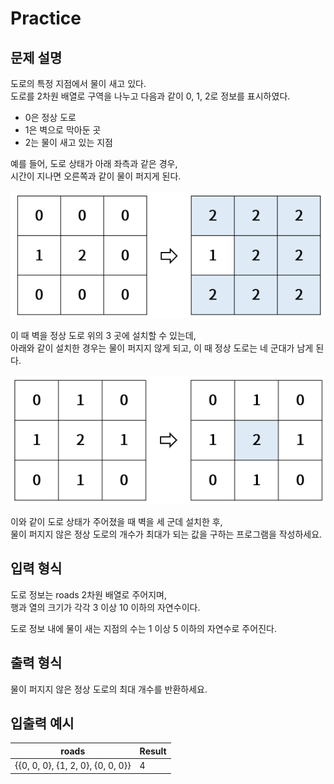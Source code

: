 Practice
===

문제 설명
---

도로의 특정 지점에서 물이 새고 있다.  
도로를 2차원 배열로 구역을 나누고 다음과 같이 0, 1, 2로 정보를 표시하였다.  
* 0은 정상 도로
* 1은 벽으로 막아둔 곳
* 2는 물이 새고 있는 지점

예를 들어, 도로 상태가 아래 좌측과 같은 경우,  
시간이 지나면 오른쪽과 같이 물이 퍼지게 된다.

![img_1.png](../imgs/img_1.png)


이 때 벽을 정상 도로 위의 3 곳에 설치할 수 있는데,  
아래와 같이 설치한 경우는 물이 퍼지지 않게 되고,
이 때 정상 도로는 네 군대가 남게 된다.

![img_2.png](../imgs/img_2.png) 

이와 같이 도로 상태가 주어졌을 때 벽을 세 군데 설치한 후,  
물이 퍼지지 않은 정상 도로의 개수가 최대가 되는 값을 구하는 프로그램을 작성하세요.


입력 형식
---

도로 정보는 roads 2차원 배열로 주어지며,  
행과 열의 크기가 각각 3 이상 10 이하의 자연수이다.

도로 정보 내에 물이 새는 지점의 수는 1 이상 5 이하의 자연수로 주어진다.


출력 형식
---

물이 퍼지지 않은 정상 도로의 최대 개수를 반환하세요.


입출력 예시
---
| roads                             | Result |
|-----------------------------------|--------|
| {{0, 0, 0}, {1, 2, 0}, {0, 0, 0}} | 4      |

